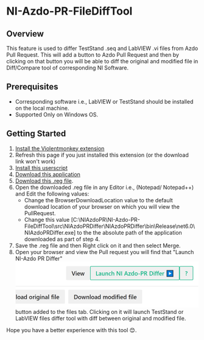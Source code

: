 # NI-Azdo-PR-FileDiffTool

## Overview
This feature is used to differ TestStand .seq and LabVIEW .vi files from Azdo Pull Request. This will add a button to Azdo Pull Request and then by clicking on that button you will be able to diff the original and modified file in Diff/Compare tool of corresponding NI Software.

## Prerequisites
- Corresponding software i.e., LabVIEW or TestStand should be installed on the local machine.
- Supported Only on Windows OS.

## Getting Started
1. [Install the Violentmonkey extension](https://violentmonkey.github.io/)
2. Refresh this page if you just installed this extension (or the download link won't work)
3. [Install this userscript](https://github.com/sachin801/NI-Azdo-PR-FileDiffTool/raw/main/src/ViolentMonkeyScript/NI-Azdo-PR-Differ.user.js)
4. [Download this application](https://github.com/sachin801/NI-Azdo-PR-FileDiffTool/blob/main/src/NIAzdoPRDiffer/NIAzdoPRDiffer/bin/Release/net6.0/NIAzdoPRDiffer.exe)
5. [Download this .reg file](https://github.com/sachin801/NI-Azdo-PR-FileDiffTool/blob/main/cfg/NIAzdoDiffRegEdit.reg).
6. Open the downloaded .reg file in any Editor i.e., (Notepad/ Notepad++) and Edit the following values:
   - Change the BrowserDownloadLocation value to the default download location of your browser on which you will view the PullRequest.
   - Change this value [C:\\NIAzdoPR\\NI-Azdo-PR-FileDiffTool\\src\\NIAzdoPRDiffer\\NIAzdoPRDiffer\\bin\\Release\\net6.0\\NIAzdoPRDiffer.exe] to the the absolute path of the application downloaded as part of step 4.
7. Save the .reg file and then Right click on it and then select Merge.
8. Open your browser and view the Pull request you will find that "Launch NI-Azdo PR Differ" ![Launch NI-Azdo PR Differ Button.](assets/ni-pr-differ.png)button added to the files tab. Clicking on it will launch TestStand or LabVIEW files differ tool with diff between original and modified file.

Hope you have a better experience with this tool :blush:.   
